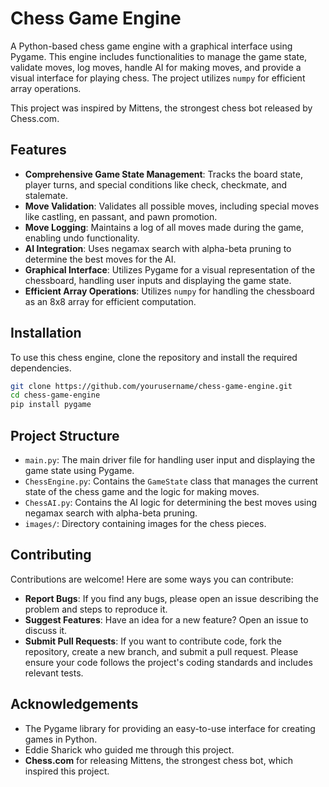 # Chess Game Engine

A Python-based chess game engine with a graphical interface using Pygame. This engine includes functionalities to manage the game state, validate moves, log moves, handle AI for making moves, and provide a visual interface for playing chess. The project utilizes `numpy` for efficient array operations.

This project was inspired by Mittens, the strongest chess bot released by Chess.com.

## Features

- **Comprehensive Game State Management**: Tracks the board state, player turns, and special conditions like check, checkmate, and stalemate.
- **Move Validation**: Validates all possible moves, including special moves like castling, en passant, and pawn promotion.
- **Move Logging**: Maintains a log of all moves made during the game, enabling undo functionality.
- **AI Integration**: Uses negamax search with alpha-beta pruning to determine the best moves for the AI.
- **Graphical Interface**: Utilizes Pygame for a visual representation of the chessboard, handling user inputs and displaying the game state.
- **Efficient Array Operations**: Utilizes `numpy` for handling the chessboard as an 8x8 array for efficient computation.

## Installation

To use this chess engine, clone the repository and install the required dependencies.

```bash
git clone https://github.com/yourusername/chess-game-engine.git
cd chess-game-engine
pip install pygame 
```

## Project Structure

- `main.py`: The main driver file for handling user input and displaying the game state using Pygame.
- `ChessEngine.py`: Contains the `GameState` class that manages the current state of the chess game and the logic for making moves.
- `ChessAI.py`: Contains the AI logic for determining the best moves using negamax search with alpha-beta pruning.
- `images/`: Directory containing images for the chess pieces.

## Contributing

Contributions are welcome! Here are some ways you can contribute:

- **Report Bugs**: If you find any bugs, please open an issue describing the problem and steps to reproduce it.
- **Suggest Features**: Have an idea for a new feature? Open an issue to discuss it.
- **Submit Pull Requests**: If you want to contribute code, fork the repository, create a new branch, and submit a pull request. Please ensure your code follows the project's coding standards and includes relevant tests.


## Acknowledgements

- The Pygame library for providing an easy-to-use interface for creating games in Python.
- Eddie Sharick who guided me through this project.
- **Chess.com** for releasing Mittens, the strongest chess bot, which inspired this project.
